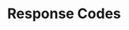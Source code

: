 ---
title: Response Codes
content-type: "api-doc"
order: 4

sections:
  - content: |
      The API will attempt to return [HTTP status codes](http://en.wikipedia.org/wiki/List_of_HTTP_status_codes) for every request.

      {% include connect/api-response-code-table.html %}

  - title: "Error Message Format"
    anchor: "error-message-formats"
    content: |
      {% assign response-codes = site.data.connect.response-codes %}

      The API will return error messages in JSON format. Some error messages may be returned as strings:

      ```
      {{ response-codes.example-responses.string | remove: "`" }}
      ```

      While others may be JSON objects:

      {{ response-codes.example-responses.object | markdownify }}

  - title: "Error Message Text"
    anchor: "error-message-text"
    content: |
      The text in error messages will vary by root cause and endpoint.

      Each endpoint section contains a rollup of the errors specific to that endpoint. Refer to the documentation for the endpoint for specifics on errors, their possible causes, and the messages the API will return.

---